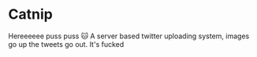 # Catnip
Hereeeeee puss puss 🐱 A server based twitter uploading system, images go up the tweets go out. It's fucked
